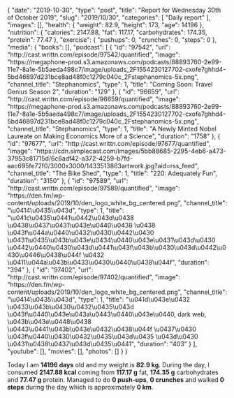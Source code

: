 {
    "date": "2019-10-30",
    "type": "post",
    "title": "Report for Wednesday 30th of October 2019",
    "slug": "2019\/10\/30",
    "categories": [
        "Daily report"
    ],
    "images": [],
    "health": {
        "weight": 82.9,
        "height": 173,
        "age": 14196
    },
    "nutrition": {
        "calories": 2147.88,
        "fat": 117.17,
        "carbohydrates": 174.35,
        "protein": 77.47
    },
    "exercise": {
        "pushups": 0,
        "crunches": 0,
        "steps": 0
    },
    "media": {
        "books": [],
        "podcast": [
            {
                "id": "97542",
                "url": "http:\/\/cast.writtn.com\/episode\/97542\/quantified",
                "image": "https:\/\/megaphone-prod.s3.amazonaws.com\/podcasts\/88893760-2e99-11e7-8a1e-5b5aeda498c7\/image\/uploads_2F1554230127702-cxofe7ghhd4-5bd46897d231bce8ad48f0c1279c040c_2Fstephanomics-5x.png",
                "channel_title": "Stephanomics",
                "type": 1,
                "title": "Coming Soon: Travel Genius Season 2",
                "duration": "129"
            },
            {
                "id": "96659",
                "url": "http:\/\/cast.writtn.com\/episode\/96659\/quantified",
                "image": "https:\/\/megaphone-prod.s3.amazonaws.com\/podcasts\/88893760-2e99-11e7-8a1e-5b5aeda498c7\/image\/uploads_2F1554230127702-cxofe7ghhd4-5bd46897d231bce8ad48f0c1279c040c_2Fstephanomics-5x.png",
                "channel_title": "Stephanomics",
                "type": 1,
                "title": "A Newly Minted Nobel Laureate on Making Economics More of a Science",
                "duration": "1758"
            },
            {
                "id": "97677",
                "url": "http:\/\/cast.writtn.com\/episode\/97677\/quantified",
                "image": "https:\/\/cdn.simplecast.com\/images\/5bb88685-2295-4eb6-a473-37953c81715d\/6c6adf42-a372-4259-b7fd-aac695fe72f0\/3000x3000\/1433513863artwork.jpg?aid=rss_feed",
                "channel_title": "The Bike Shed",
                "type": 1,
                "title": "220: Adequately Fun",
                "duration": "3150"
            },
            {
                "id": "97589",
                "url": "http:\/\/cast.writtn.com\/episode\/97589\/quantified",
                "image": "https:\/\/den.fm\/wp-content\/uploads\/2019\/10\/den_logo_white_bg_centered.png",
                "channel_title": "\u0414\u0435\u043d",
                "type": 1,
                "title": "\u041c\u0435\u0441\u0442\u043d\u0438 \u0438\u0437\u0431\u043e\u0440\u0438 \u0438 \u043f\u044a\u0440\u0432\u0430\u0442\u0430 \u0431\u0435\u043b\u043e\u0434\u0440\u043e\u0431\u043d\u0430 \u0442\u0440\u0430\u043d\u0441\u043f\u043b\u0430\u043d\u0442\u0430\u0446\u0438\u044f \u0432 \u0411\u044a\u043b\u0433\u0430\u0440\u0438\u044f",
                "duration": "394"
            },
            {
                "id": "97402",
                "url": "http:\/\/cast.writtn.com\/episode\/97402\/quantified",
                "image": "https:\/\/den.fm\/wp-content\/uploads\/2019\/10\/den_logo_white_bg_centered.png",
                "channel_title": "\u0414\u0435\u043d",
                "type": 1,
                "title": "\u041d\u043e\u0432 \u0433\u043b\u0430\u0432\u0435\u043d \u043f\u0440\u043e\u043a\u0443\u0440\u043e\u0440, dark web, \u043b\u043e\u0448\u0438 \u0443\u0441\u043b\u043e\u0432\u0438\u044f \u0437\u0430 \u043f\u0440\u0430\u0432\u0435\u043d\u0435 \u043d\u0430 \u0431\u0438\u0437\u043d\u0435\u0441",
                "duration": "403"
            }
        ],
        "youtube": [],
        "movies": [],
        "photos": []
    }
}

Today I am <strong>14196 days</strong> old and my weight is <strong>82.9 kg</strong>. During the day, I consumed <strong>2147.88 kcal</strong> coming from <strong>117.17 g</strong> fat, <strong>174.35 g</strong> carbohydrates and <strong>77.47 g</strong> protein. Managed to do <strong>0 push-ups</strong>, <strong>0 crunches</strong> and walked <strong>0 steps</strong> during the day which is approximately <strong>0 km</strong>.